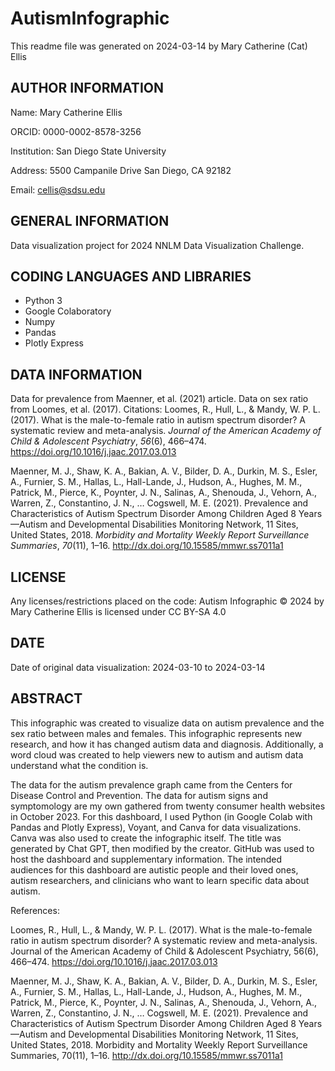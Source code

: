 # AutismInfographic
This readme file was generated on 2024-03-14 by Mary Catherine (Cat) Ellis

## AUTHOR INFORMATION

Name: Mary Catherine Ellis

ORCID: 0000-0002-8578-3256

Institution: San Diego State University

Address: 5500 Campanile Drive 
San Diego, CA 92182

Email: cellis@sdsu.edu

## GENERAL INFORMATION
Data visualization project for 2024 NNLM Data Visualization Challenge.

## CODING LANGUAGES AND LIBRARIES
* Python 3
* Google Colaboratory
* Numpy
* Pandas
* Plotly Express

## DATA INFORMATION
Data for prevalence from Maenner, et al. (2021) article. Data on sex ratio from Loomes, et al. (2017).
Citations: Loomes, R., Hull, L., & Mandy, W. P. L. (2017). What is the male-to-female ratio in autism spectrum disorder? A systematic review and meta-analysis. *Journal of the American Academy of Child & Adolescent Psychiatry*, *56*(6), 466–474. https://doi.org/10.1016/j.jaac.2017.03.013

Maenner, M. J., Shaw, K. A., Bakian, A. V., Bilder, D. A., Durkin, M. S., Esler, A., Furnier, S. M., Hallas, L., Hall-Lande, J., Hudson, A., Hughes, M. M., Patrick, M., Pierce, K., Poynter, J. N., Salinas, A., Shenouda, J., Vehorn, A., Warren, Z., Constantino, J. N., … Cogswell, M. E. (2021). Prevalence and Characteristics of Autism Spectrum Disorder Among Children Aged 8 Years—Autism and Developmental Disabilities Monitoring Network, 11 Sites, United States, 2018. *Morbidity and Mortality Weekly Report Surveillance Summaries*, *70*(11), 1–16. http://dx.doi.org/10.15585/mmwr.ss7011a1

## LICENSE
Any licenses/restrictions placed on the code: Autism Infographic © 2024 by Mary Catherine Ellis is licensed under CC BY-SA 4.0 

## DATE
Date of original data visualization: 2024-03-10 to 2024-03-14

## ABSTRACT
This infographic was created to visualize data on autism prevalence and the sex ratio between males and females. This infographic represents new research, and how it has changed autism data and diagnosis. Additionally, a word cloud was created to help viewers new to autism and autism data understand what the condition is.


The data for the autism prevalence graph came from the Centers for Disease Control and Prevention. The data for autism signs and symptomology are my own gathered from twenty consumer health websites in October 2023. For this dashboard, I used Python (in Google Colab with Pandas and Plotly Express), Voyant, and Canva for data visualizations. Canva was also used to create the infographic itself. The title was generated by Chat GPT, then modified by the creator. GitHub was used to host the dashboard and supplementary information. The intended audiences for this dashboard are autistic people and their loved ones, autism researchers, and clinicians who want to learn specific data about autism.

References:

Loomes, R., Hull, L., & Mandy, W. P. L. (2017). What is the male-to-female ratio in autism spectrum disorder? A systematic review and meta-analysis. Journal of the American Academy of Child & Adolescent Psychiatry, 56(6), 466–474. https://doi.org/10.1016/j.jaac.2017.03.013

Maenner, M. J., Shaw, K. A., Bakian, A. V., Bilder, D. A., Durkin, M. S., Esler, A., Furnier, S. M., Hallas, L., Hall-Lande, J., Hudson, A., Hughes, M. M., Patrick, M., Pierce, K., Poynter, J. N., Salinas, A., Shenouda, J., Vehorn, A., Warren, Z., Constantino, J. N., … Cogswell, M. E. (2021). Prevalence and Characteristics of Autism Spectrum Disorder Among Children Aged 8 Years—Autism and Developmental Disabilities Monitoring Network, 11 Sites, United States, 2018. Morbidity and Mortality Weekly Report Surveillance Summaries, 70(11), 1–16. http://dx.doi.org/10.15585/mmwr.ss7011a1
